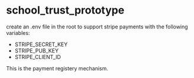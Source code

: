 # school_trust_prototype

create an .env file in the root to support stripe payments with the following variables:

- STRIPE_SECRET_KEY
- STRIPE_PUB_KEY
- STRIPE_CLIENT_ID

This is the payment registery mechanism.